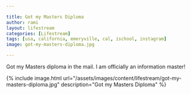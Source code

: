```yaml
---

title: Got my Masters Diploma
author: rami
layout: lifestream 
categories: [Lifestream]
tags: [usa, california, emeryville, cal, ischool, instagram]
image: got-my-masters-diploma.jpg

---
```


Got my Masters diploma in the mail. I am officially an information master!

{% include image.html url="/assets/images/content/lifestream/got-my-masters-diploma.jpg" description="Got my Masters Diploma" %}
